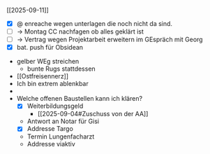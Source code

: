 [[2025-09-11]]

- [x] @ enreache wegen unterlagen die noch nicht da sind.
- [ ] -> Montag CC nachfagen ob alles geklärt ist
- [ ] -> Vertrag wegen Projektarbeit erweitern im GEspräch mit Georg 
- [x] bat. push für Obsidean
- gelber WEg streichen
	-  bunte Rugs stattdessen
- [[Ostfreisennerz]]
- Ich bin extrem ablenkbar
- 
- Welche offenen Baustellen kann ich klären?
	- [x] Weiterbildungsgeld
		- [[2025-09-04#Zuschuss von der AA]]
	- Antwort an Notar für Gisi
	- [x] Addresse Targo
	- Termin Lungenfacharzt
	- Addresse viaktiv